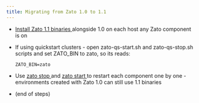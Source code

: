 ```yaml
---
title: Migrating from Zato 1.0 to 1.1
---
```


-   [Install Zato 1.1 binaries ](../install/index) alongside 1.0 on each host any
    Zato component is on

-   If using quickstart clusters - open zato-qs-start.sh and zato-qs-stop.sh scripts
    and set ZATO_BIN to zato, so its reads:

        ZATO_BIN=zato

-   Use
    [zato stop ](../../cli/stop)
    and
    [zato start ](../../cli/start)
    to restart each component one by one - environments created with Zato 1.0
    can still use 1.1 binaries

-   (end of steps)
